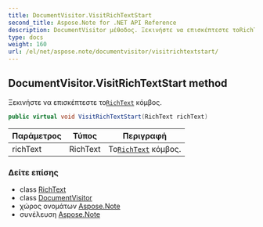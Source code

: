 ```yaml
---
title: DocumentVisitor.VisitRichTextStart
second_title: Aspose.Note for .NET API Reference
description: DocumentVisitor μέθοδος. Ξεκινήστε να επισκέπτεστε τοRichText κόμβος.
type: docs
weight: 160
url: /el/net/aspose.note/documentvisitor/visitrichtextstart/
---
```

## DocumentVisitor.VisitRichTextStart method

Ξεκινήστε να επισκέπτεστε το[`RichText`](../../richtext/) κόμβος.

```csharp
public virtual void VisitRichTextStart(RichText richText)
```

| Παράμετρος | Τύπος | Περιγραφή |
| --- | --- | --- |
| richText | RichText | Το[`RichText`](../../richtext/) κόμβος. |

### Δείτε επίσης

* class [RichText](../../richtext/)
* class [DocumentVisitor](../)
* χώρος ονομάτων [Aspose.Note](../../documentvisitor/)
* συνέλευση [Aspose.Note](../../../)


